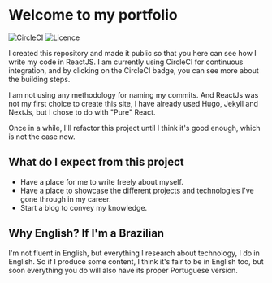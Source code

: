 # Welcome to my portfolio
[![CircleCI](https://circleci.com/gh/e3duardo/portfolio.svg?style=svg)](https://circleci.com/gh/e3duardo/portfolio)
![Licence](https://img.shields.io/badge/Licence-MIT-blue)

I created this repository and made it public so that you here can see how I write my code in ReactJS. I am currently using CircleCI for continuous integration, and by clicking on the CircleCI badge, you can see more about the building steps.

I am not using any methodology for naming my commits. And ReactJs was not my first choice to create this site, I have already used Hugo, Jekyll and NextJs, but I chose to do with "Pure" React.

Once in a while, I'll refactor this project until I think it's good enough, which is not the case now.

## What do I expect from this project
- Have a place for me to write freely about myself.
- Have a place to showcase the different projects and technologies I've gone through in my career.
- Start a blog to convey my knowledge.

## Why English? If I'm a Brazilian
I'm not fluent in English, but everything I research about technology, I do in English. So if I produce some content, I think it's fair to be in English too, but soon everything you do will also have its proper Portuguese version.
